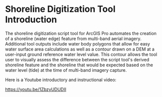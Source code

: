 # Shoreline Digitization Tool Introduction

The shoreline digitization script tool for ArcGIS Pro automates the creation of a shoreline (water edge) feature from multi-band aerial imagery.  Additional tool outputs include water body polygons that allow for easy water surface area calculations as well as a contour drawn on a DEM at a user-input ground reference water level value.  This contour allows the tool user to visually assess the difference between the script tool's derived shoreline feature and the shoreline that would be expected based on the water level (tide) at the time of multi-band imagery capture.

Here is a Youtube introductory and instructional video:

https://youtu.be/1ZbzyUDUDII
